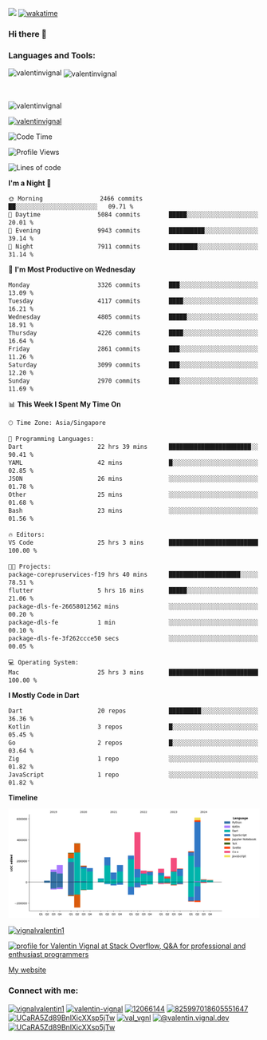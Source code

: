 
![](https://komarev.com/ghpvc/?username=valentinvignal&label=Profile%20views&color=0e75b6&style=flat)
[![wakatime](https://wakatime.com/badge/user/a700230c-ba51-4378-8fbc-fbcb542401ed.svg)](https://wakatime.com/@a700230c-ba51-4378-8fbc-fbcb542401ed)

### Hi there 👋

<h3 align="left">Languages and Tools:</h3>


<p><img align="left" src="https://github-readme-stats.vercel.app/api?username=ValentinVignal&count_private=true&show_icons=true&theme=dark" alt="valentinvignal" /></p>

<p>&nbsp;<img align="center" src="https://github-readme-stats.vercel.app/api/top-langs/?username=ValentinVignal&hide=jupyter%20notebook&layout=compact&theme=dark" alt="valentinvignal" /></p>

<br/>

<p><img align="center" src="https://github-readme-streak-stats.herokuapp.com/?user=valentinvignal&theme=dark" alt="valentinvignal" /></p>


<p align="left"> <a href="https://github.com/ryo-ma/github-profile-trophy"><img src="https://github-profile-trophy.vercel.app/?username=valentinvignal&theme=darkhub" alt="valentinvignal" /></a> </p>

<!--START_SECTION:waka-->
![Code Time](http://img.shields.io/badge/Code%20Time-2%2C886%20hrs%2057%20mins-blue)

![Profile Views](http://img.shields.io/badge/Profile%20Views-13-blue)

![Lines of code](https://img.shields.io/badge/From%20Hello%20World%20I%27ve%20Written-4.2%20million%20lines%20of%20code-blue)

**I'm a Night 🦉** 

```text
🌞 Morning                2466 commits        ██░░░░░░░░░░░░░░░░░░░░░░░   09.71 % 
🌆 Daytime                5084 commits        █████░░░░░░░░░░░░░░░░░░░░   20.01 % 
🌃 Evening                9943 commits        ██████████░░░░░░░░░░░░░░░   39.14 % 
🌙 Night                  7911 commits        ████████░░░░░░░░░░░░░░░░░   31.14 % 
```
📅 **I'm Most Productive on Wednesday** 

```text
Monday                   3326 commits        ███░░░░░░░░░░░░░░░░░░░░░░   13.09 % 
Tuesday                  4117 commits        ████░░░░░░░░░░░░░░░░░░░░░   16.21 % 
Wednesday                4805 commits        █████░░░░░░░░░░░░░░░░░░░░   18.91 % 
Thursday                 4226 commits        ████░░░░░░░░░░░░░░░░░░░░░   16.64 % 
Friday                   2861 commits        ███░░░░░░░░░░░░░░░░░░░░░░   11.26 % 
Saturday                 3099 commits        ███░░░░░░░░░░░░░░░░░░░░░░   12.20 % 
Sunday                   2970 commits        ███░░░░░░░░░░░░░░░░░░░░░░   11.69 % 
```


📊 **This Week I Spent My Time On** 

```text
🕑︎ Time Zone: Asia/Singapore

💬 Programming Languages: 
Dart                     22 hrs 39 mins      ███████████████████████░░   90.41 % 
YAML                     42 mins             █░░░░░░░░░░░░░░░░░░░░░░░░   02.85 % 
JSON                     26 mins             ░░░░░░░░░░░░░░░░░░░░░░░░░   01.78 % 
Other                    25 mins             ░░░░░░░░░░░░░░░░░░░░░░░░░   01.68 % 
Bash                     23 mins             ░░░░░░░░░░░░░░░░░░░░░░░░░   01.56 % 

🔥 Editors: 
VS Code                  25 hrs 3 mins       █████████████████████████   100.00 % 

🐱‍💻 Projects: 
package-corepruservices-f19 hrs 40 mins      ████████████████████░░░░░   78.51 % 
flutter                  5 hrs 16 mins       █████░░░░░░░░░░░░░░░░░░░░   21.06 % 
package-dls-fe-26658012562 mins              ░░░░░░░░░░░░░░░░░░░░░░░░░   00.20 % 
package-dls-fe           1 min               ░░░░░░░░░░░░░░░░░░░░░░░░░   00.10 % 
package-dls-fe-3f262ccce50 secs              ░░░░░░░░░░░░░░░░░░░░░░░░░   00.05 % 

💻 Operating System: 
Mac                      25 hrs 3 mins       █████████████████████████   100.00 % 
```

**I Mostly Code in Dart** 

```text
Dart                     20 repos            █████████░░░░░░░░░░░░░░░░   36.36 % 
Kotlin                   3 repos             █░░░░░░░░░░░░░░░░░░░░░░░░   05.45 % 
Go                       2 repos             █░░░░░░░░░░░░░░░░░░░░░░░░   03.64 % 
Zig                      1 repo              ░░░░░░░░░░░░░░░░░░░░░░░░░   01.82 % 
JavaScript               1 repo              ░░░░░░░░░░░░░░░░░░░░░░░░░   01.82 % 
```



**Timeline**

![Lines of Code chart](https://raw.githubusercontent.com/ValentinVignal/ValentinVignal/main/assets/bar_graph.png)


<!--END_SECTION:waka-->

<p align="left"> <a href="https://twitter.com/vignalvalentin1" target="blank"><img src="https://img.shields.io/twitter/follow/vignalvalentin1?logo=twitter" alt="vignalvalentin1" /></a> </p>

<a href="https://stackoverflow.com/users/12066144/valentin-vignal"><img src="https://stackexchange.com/users/flair/16694563.png?theme=dark" width="208" height="58" alt="profile for Valentin Vignal at Stack Overflow, Q&amp;A for professional and enthusiast programmers" title="profile for Valentin Vignal at Stack Overflow, Q&amp;A for professional and enthusiast programmers"></a>

[My website](https://valentinvignal.github.io/portfolio/)

<h3 align="left">Connect with me:</h3>
<p align="left">
<a href="https://twitter.com/vignalvalentin1" target="blank"><img align="center" src="https://raw.githubusercontent.com/rahuldkjain/github-profile-readme-generator/master/src/images/icons/Social/twitter.svg" alt="vignalvalentin1" height="30" width="40" /></a>
<a href="https://linkedin.com/in/valentin-vignal" target="blank"><img align="center" src="https://raw.githubusercontent.com/rahuldkjain/github-profile-readme-generator/master/src/images/icons/Social/linked-in-alt.svg" alt="valentin-vignal" height="30" width="40" /></a>
<a href="https://stackoverflow.com/users/12066144" target="blank"><img align="center" src="https://raw.githubusercontent.com/rahuldkjain/github-profile-readme-generator/master/src/images/icons/Social/stack-overflow.svg" alt="12066144" height="30" width="40" /></a>
<a href="https://discordapp.com/users/825997018605551647" target="blank"><img align="center" src="https://raw.githubusercontent.com/rahuldkjain/github-profile-readme-generator/master/src/images/icons/Social/discord.svg" alt="825997018605551647" height="30" width="40" /></a>
<a href="https://www.reddit.com/user/ValentinVignal" target="blank"><img align="center" src="https://raw.githubusercontent.com/rahuldkjain/github-profile-readme-generator/master/src/images/icons/Social/reddit.svg" alt="UCaRA5Zd89BnlXicXXsp5jTw" height="30" width="40" /></a>
<a href="https://instagram.com/valentin_vignal" target="blank"><img align="center" src="https://raw.githubusercontent.com/rahuldkjain/github-profile-readme-generator/master/src/images/icons/Social/instagram.svg" alt="val_vgnl" height="30" width="40" /></a>
<a href="https://medium.com/@valentin.vignal.dev" target="blank"><img align="center" src="https://raw.githubusercontent.com/rahuldkjain/github-profile-readme-generator/master/src/images/icons/Social/medium.svg" alt="@valentin.vignal.dev" height="30" width="40" /></a>
<a href="https://www.youtube.com/channel/UCaRA5Zd89BnlXicXXsp5jTw" target="blank"><img align="center" src="https://raw.githubusercontent.com/rahuldkjain/github-profile-readme-generator/master/src/images/icons/Social/youtube.svg" alt="UCaRA5Zd89BnlXicXXsp5jTw" height="30" width="40" /></a>
</p>


